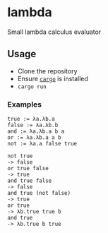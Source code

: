 # lambda
Small lambda calculus evaluator

## Usage
- Clone the repository
- Ensure [`cargo`](https://www.rust-lang.org/) is installed
- `cargo run`

### Examples
```
true := λa.λb.a
false := λa.λb.b
and := λa.λb.a b a
or := λa.λb.a a b
not := λa.a false true

not true
-> false
or true false
-> true
and true false
-> false
and true (not false)
-> true
or true
-> λb.true true b
and true
-> λb.true b true
```
